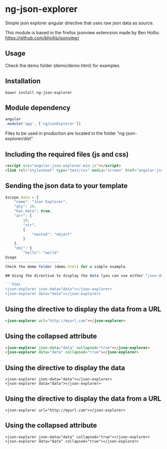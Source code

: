 # ng-json-explorer

Simple json explorer angular directive that uses raw json data as source.

This module is based in the firefox jsonview extenrsion made by Ben Hollis: https://github.com/bhollis/jsonview/

## Usage

Check the demo folder (demo/demo.html) for examples.

## Installation

```
bower install ng-json-explorer
```

## Module dependency

```js
angular
.module('app', ['ngJsonExplorer'])
```

Files to be used in production are located in the folder "ng-json-explorer/dist"

## Including the required files (js and css)

```html
<script src="angular-json-explorer.min.js"></script> 
<link rel="stylesheet" type="text/css" media="screen" href="angular-json-explorer.css" />
```

## Sending the json data to your template

```js
$scope.data = {
	"name": "Json Explorer",
	"qty": 10,
	"has_data": true,
	"arr": [
		10,
		"str",
		{
			"nested": "object"
		}
	],
	"obj": {
		"hello": "world"
Usage
-------------------------
Check the demo folder (demo.html) for a simple example.

## Using the directive to display the data (you can use either "json-data" or "data")

```html
<json-explorer json-data="data"></json-explorer>
<json-explorer data="data"></json-explorer>
```

## Using the directive to display the data from a URL

```html
<json-explorer url="http://myurl.com"></json-explorer>
```

## Using the collapsed attribute

```html
<json-explorer json-data="data" collapsed="true"></json-explorer>
<json-explorer data="data" collapsed="true"></json-explorer>
```
Using the directive to display the data
-------------------------
```
<json-explorer json-data="data"></json-explorer>
<json-explorer data="data"></json-explorer>
```

Using the directive to display the data from a URL
-------------------------
```
<json-explorer url="http://myurl.com"></json-explorer>
```
Using the collapsed attribute
-------------------------
```
<json-explorer json-data="data" collapsed="true"></json-explorer>
<json-explorer data="data" collapsed="true"></json-explorer>
```
